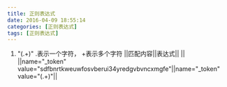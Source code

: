 ```yaml
---
title: 正则表达式
date: 2016-04-09 18:55:14
categories: [正则表达式]
tags: [正则表达式]
---
```


1. "(.+)"  .表示一个字符， +表示多个字符
||匹配内容||表达式||   ||
||name="_token" value="sdfbnrtkweuwfosvberui34yredgvbvncxmgfe"||name="_token" value="(.+)"||
